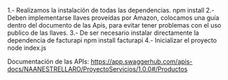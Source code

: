1.- Realizamos la instalación de todas las dependencias.
npm install
2.- Deben implementarse llaves proveídas por Amazon, colocamos una guía dentro del documento de las Apis, para evitar tener problemas con el uso publico de las llaves.
3.- De ser necesario instalar directamente la dependencia de facturapi
npm install facturapi
4.- Inicializar el proyecto
node index.js

Documentación de las APIs:
https://app.swaggerhub.com/apis-docs/NAANESTRELLARO/ProyectoServicios/1.0.0#/Productos
